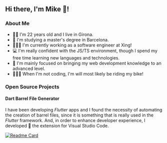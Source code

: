 ## Hi there, I'm Mike 👋!

### About Me

- 👦🏻 I'm 22 years old and I live in Girona.
- 📖 I'm studying a master's degree in Barcelona.
- 👨🏻‍💻 I'm currently working as a software engineer at Xing!
- 💻 I'm really confident with the JS/TS environment, though I spend my free time learning new languages and technologies.
- 🎯 I'm mainly focused on bringing my web development knowledge to an advanced level.
- 🚴🏼‍♂️ When I'm not coding, I'm will most likely be riding my bike!

### Open Source Projects

#### Dart Barrel File Generator

I have been developing _Flutter_ apps and I found the necessity of automating the creation of barrel files, since it is something that is really used in the _Flutter_ framework. And, in order to enhance developer experience, I developed 👷 the extension for Visual Studio Code.

[![Readme Card](https://github-readme-stats.vercel.app/api/pin/?username=mikededo&repo=dartBarrelFileGenerator)](https://github.com/mikededo/dartBarrelFileGenerator)
